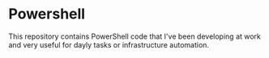# Powershell
This repository contains PowerShell code that I've been developing at work and very useful for dayly tasks or infrastructure automation.
